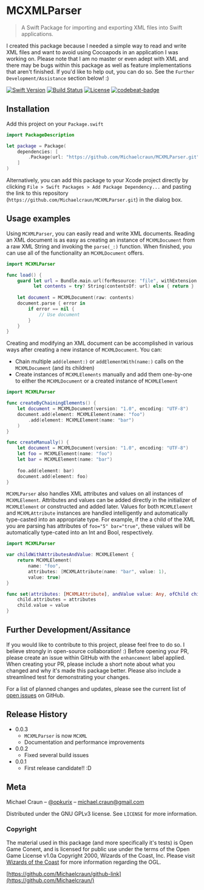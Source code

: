 # MCXMLParser

> A Swift Package for importing and exporting XML files into Swift applications. 

I created this package because I needed a simple way to read and write XML files and want to avoid using Cocoapods in an application I was working on. Please note that I am no master or even adept with XML and there may be bugs within this package as well as feature implementations that aren't finished. If you'd like to help out, you can do so. See the `Further Development/Assistance` section below! :)

[![Swift Version][swift-image]][swift-url]
[![Build Status][travis-image]][travis-url]
[![License][license-image]][license-url]
[![codebeat-badge][codebeat-image]][codebeat-url]

## Installation

Add this project on your `Package.swift`

```swift
import PackageDescription

let package = Package(
    dependencies: [
        .Package(url: "https://github.com/Michaelcraun/MCXMLParser.git", majorVersion: 0, minor: 0)
    ]
)
```

Alternatively, you can add this package to your Xcode project directly by clicking `File > Swift Packages > Add Package Dependency...` and pasting the link to this repository (`https://github.com/Michaelcraun/MCXMLParser.git`) in the dialog box.

## Usage examples

Using `MCXMLParser`, you can easily read and write XML documents. Reading an XML document is as easy as creating an instance of `MCXMLDocument` from a raw XML String and invoking the `parse(_:)` function. When finished, you can use all of the functionality an `MCXMLDocument` offers. 

```swift
import MCXMLParser

func load() {
    guard let url = Bundle.main.url(forResource: "file", withExtension: "xml"), 
          let contents = try? String(contentsOf: url) else { return }
    
    let document = MCXMLDocument(raw: contents)
    document.parse { error in 
        if error == nil {
            // Use document
        }
    }
}
```

Creating and modifying an XML document can be accomplished in various ways after creating a new instance of `MCXMLDocument`. You can:
- Chain multiple `add(element:)` or `addElementWith(name:)` calls on the `MCXMLDocument` (and its children)
- Create instances of `MCXMLElements` manually and add them one-by-one to either the `MCXMLDocument` or a created instance of `MCXMLElement`

```swift
import MCXMLParser

func createByChainingElements() {
    let document = MCXMLDocument(version: "1.0", encoding: "UTF-8")
    document.add(element: MCXMLElement(name: "foo")
        .add(element: MCXMLElement(name: "bar")
    )
}

func createManually() {
    let document = MCXMLDocument(version: "1.0", encoding: "UTF-8")
    let foo = MCXMLElement(name: "foo")
    let bar = MCXMLElement(name: "bar")
    
    foo.add(element: bar)
    document.add(element: foo)
}
``` 

`MCXMLParser` also handles XML attributes and values on all instances of `MCXMLElement`. Attributes and values can be added directly in the initializer of `MCXMLElement` or constructed and added later. Values for both `MCXMLElement` and `MCXMLAttribute` instances are handled intelligently and automatically type-casted into an appropriate type. For example, if the a child of the XML you are parsing has attributes of `foo="5" bar="true"`, these values will be automatically type-cated into an Int and Bool, respectively.

```swift
import MCXMLParser

var childWithAttributesAndValue: MCXMLElement {
    return MCXMLElement(
        name: "foo",
        attributes: [MCXMLAttribute(name: "bar", value: 1),
        value: true)
}

func set(attributes: [MCXMLAttribute], andValue value: Any, ofChild child: MCXMLElement) {
    child.attributes = attributes
    child.value = value
}
```

<!--### Limitations-->
<!---->
<!--**Number of Dice.** While testing, I found that a number of dice with 6 or more digits took almost a full second to calculate the rolls, so numbers with more than 5 digits have been disabled within this project. When the user attempts to enter a 6th digit while using the calculator, nothing happens.   -->

## Further Development/Assitance

If you would like to contribute to this project, please feel free to do so. I believe strongly in open-source collaboration! :)
Before opening your PR, please create an issue within GitHub with the `enhancement` label applied.
When creating your PR, please include a short note about what you changed and why it's made this package better.
Please also include a streamlined test for demonstrating your changes.

For a list of planned changes and updates, please see the current list of [open issues](https://github.com/Michaelcraun/MCXMLParser/issues) on GitHub.

## Release History

<!--* 0.1.2-->
<!--    * Added support for button fonts-->
<!--* 0.1.1-->
<!--    * Updated README-->
<!--    * Added completion handler for rolled value-->
<!--    * Added update handler for formula-->
<!--* 0.1.0-->
<!--    * The first official release-->
<!--* 0.0.6-->
<!--    * Fixed some logic issues caused by previous update-->
<!--* 0.0.5-->
<!--    * Fixed some layout issues-->
<!--* 0.0.4-->
<!--    * Fixed public availability of needed functionality-->
* 0.0.3
    * `MCXMLParser` is now `MCXML`
    * Documentation and performance improvements
* 0.0.2
    * Fixed several build issues
* 0.0.1
    * First release candidate!! :D

## Meta

Michael Craun – [@opkurix](https://twitter.com/opkurix) – michael.craun@gmail.com

Distributed under the GNU GPLv3 license. See ``LICENSE`` for more information.

### Copyright
The material used in this package (and more specifically it's tests) is Open Game Conent, and is licensed for public use under the terms of the Open Game License v1.0a Copyright 2000, Wizards of the Coast, Inc. Please visit [Wizards of the Coast](https://media.wizards.com/2016/downloads/DND/SRD-OGL_V5.1.pdf) for more information regarding the OGL.

[https://github.com/Michaelcraun/github-link](https://github.com/Michaelcraun/)

[swift-image]:https://img.shields.io/badge/swift-3.0-orange.svg
[swift-url]: https://swift.org/
[license-image]: https://img.shields.io/badge/License-MIT-blue.svg
[license-url]: https://spdx.org/licenses/GPL-3.0-or-later.html
[travis-image]: https://img.shields.io/travis/dbader/node-datadog-metrics/master.svg
[travis-url]: https://travis-ci.org/dbader/node-datadog-metrics
[codebeat-image]: https://codebeat.co/badges/c19b47ea-2f9d-45df-8458-b2d952fe9dad
[codebeat-url]: https://codebeat.co/projects/github-com-vsouza-awesomeios-com
